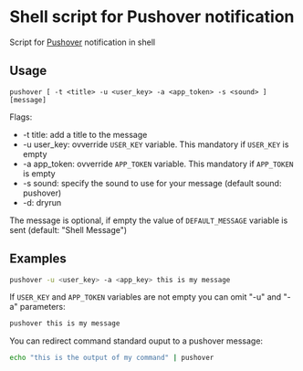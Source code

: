 # Shell script for Pushover notification
Script for [Pushover](http://pushover.net) notification in shell

## Usage

```
pushover [ -t <title> -u <user_key> -a <app_token> -s <sound> ] [message]
```	
 
Flags: 

 * -t title: add a title to the message
 * -u user_key: ovverride ``USER_KEY`` variable. This mandatory if ``USER_KEY`` is empty
 * -a app_token: ovverride ``APP_TOKEN`` variable. This mandatory if ``APP_TOKEN`` is empty
 * -s sound: specify the sound to use for your message (default sound: pushover)
 * -d: dryrun

The message is optional, if empty the value of ``DEFAULT_MESSAGE`` variable is sent (default: "Shell Message")
	
	

## Examples

```bash
pushover -u <user_key> -a <app_key> this is my message
```

If ``USER_KEY`` and ``APP_TOKEN`` variables are not empty you can omit "-u" and "-a" parameters:

```bash
pushover this is my message
```

You can redirect command standard ouput to a pushover message:

```bash
echo "this is the output of my command" | pushover
```



